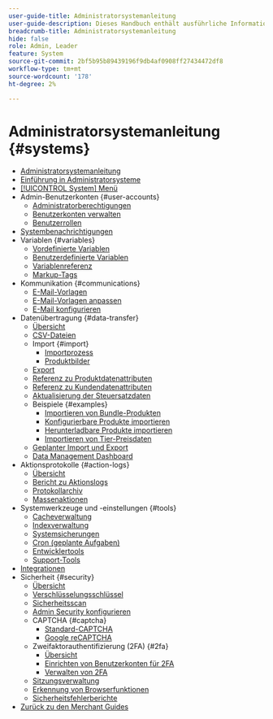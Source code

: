```yaml
---
user-guide-title: Administratorsystemanleitung
user-guide-description: Dieses Handbuch enthält ausführliche Informationen zu Administrator-Sicherheit, Wartungsvorgängen und systemweiten Ressourcen, die Organisationsfunktionen in Ihrem Adobe Commerce-Store unterstützen.
breadcrumb-title: Administratorsystemanleitung
hide: false
role: Admin, Leader
feature: System
source-git-commit: 2bf5b95b89439196f9db4af0908ff27434472df8
workflow-type: tm+mt
source-wordcount: '178'
ht-degree: 2%

---
```



# Administratorsystemanleitung {#systems}

- [Administratorsystemanleitung](guide-overview.md)
- [Einführung in Administratorsysteme](introduction.md)
- [[!UICONTROL System] Menü](system-menu.md)
- Admin-Benutzerkonten {#user-accounts}
   - [Administratorberechtigungen](permissions.md)
   - [Benutzerkonten verwalten](permissions-users-all.md)
   - [Benutzerrollen](permissions-user-roles.md)
- [Systembenachrichtigungen](notifications.md)
- Variablen {#variables}
   - [Vordefinierte Variablen](variables-predefined.md)
   - [Benutzerdefinierte Variablen](variables-custom.md)
   - [Variablenreferenz](variables-reference.md)
   - [Markup-Tags](markup-tags.md)
- Kommunikation {#communications}
   - [E-Mail-Vorlagen](email-templates.md)
   - [E-Mail-Vorlagen anpassen](email-template-custom.md)
   - [E-Mail konfigurieren](email-communications.md)
- Datenübertragung {#data-transfer}
   - [Übersicht](data-transfer.md)
   - [CSV-Dateien](data-csv.md)
   - Import {#import}
      - [Importprozess](data-import.md)
      - [Produktbilder](data-import-product-images.md)
   - [Export](data-export.md)
   - [Referenz zu Produktdatenattributen](data-attributes-product.md)
   - [Referenz zu Kundendatenattributen](data-attributes-customer.md)
   - [Aktualisierung der Steuersatzdaten](data-transfer-tax-rates.md)
   - Beispiele {#examples}
      - [Importieren von Bundle-Produkten](data-transfer-bundle-products.md)
      - [Konfigurierbare Produkte importieren](data-transfer-configurable-products.md)
      - [Herunterladbare Produkte importieren](data-transfer-downloadable-products.md)
      - [Importieren von Tier-Preisdaten](data-import-price-tier.md)
   - [Geplanter Import und Export](data-scheduled-import-export.md)
   - [Data Management Dashboard](data-dashboard.md)
- Aktionsprotokolle {#action-logs}
   - [Übersicht](action-log.md)
   - [Bericht zu Aktionslogs](action-log-report.md)
   - [Protokollarchiv](action-log-archive.md)
   - [Massenaktionen](action-log-bulk-actions.md)
- Systemwerkzeuge und -einstellungen {#tools}
   - [Cacheverwaltung](cache-management.md)
   - [Indexverwaltung](index-management.md)
   - [Systemsicherungen](backups.md)
   - [Cron (geplante Aufgaben)](cron.md)
   - [Entwicklertools](developer-tools.md)
   - [Support-Tools](support.md)
- [Integrationen](integrations.md)
- Sicherheit {#security}
   - [Übersicht](security.md)
   - [Verschlüsselungsschlüssel](encryption-key.md)
   - [Sicherheitsscan](security-scan.md)
   - [Admin Security konfigurieren](security-admin.md)
   - CAPTCHA {#captcha}
      - [Standard-CAPTCHA](security-captcha.md)
      - [Google reCAPTCHA](security-google-recaptcha.md)
   - Zweifaktorauthentifizierung (2FA) {#2fa}
      - [Übersicht](security-two-factor-authentication.md)
      - [Einrichten von Benutzerkonten für 2FA](security-two-factor-authentication-use.md)
      - [Verwalten von 2FA](security-two-factor-authentication-manage.md)
   - [Sitzungsverwaltung](security-session-management.md)
   - [Erkennung von Browserfunktionen](security-browser-capabilities-detection.md)
   - [Sicherheitsfehlerberichte](security-issue-reporting.md)
- [Zurück zu den Merchant Guides](https://experienceleague.adobe.com/en/docs/commerce-admin/user-guides/home)


